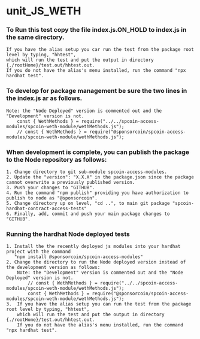 # unit_JS_WETH

### To Run this test copy the file index.js.ON_HOLD to index.js in the same directory.
    If you have the alias setup you car run the test from the package root level by typing, "hhtest",
    which will run the test and put the output in directory {./rootHome}/test.out/hhtest.out.
    If you do not have the alias's menu installed, run the command "npx hardhat test". 

### To develop for package management be sure the two lines in the index.js ar as follows.
    Note: the "Node Deployed" version is commented out and the "Development" version is not.
        const { WethMethods } = require("../../spcoin-access-modules/spcoin-weth-module/wethMethods.js");
        // const { WethMethods } = require("@sponsorcoin/spcoin-access-modules/spcoin-weth-module/wethMethods.js");
### When development is complete, you can publish the package to the Node repository as follows:
    1. Change directory to git sub-module spcoin-access-modules.
    2. Update the "version": "X.X.X" in the package.json since the package cannot overwrite a previously published version.
    3. Push your changes to "GITHUB".
    4. Run the command "npm publish" providing you have authorization to publish to node as "@sponsorcoin".
    5. Change directory up on level, "cd ..", to main git package "spcoin-hardhat-contract-access-tests"
    6. Finally, add, commit and push your main package changes to "GITHUB".

### Running the hardhat Node deployed tests
    1. Install the the recently deployed js modules into your hardhat project with the command 
       "npm install @sponsorcoin/spcoin-access-modules"
    2. Change the directory to run the Node deployed version instead of the development version as follows:
        Note: the "Development" version is commented out and the "Node Deployed" version is not.
            // const { WethMethods } = require("../../spcoin-access-modules/spcoin-weth-module/wethMethods.js");
            const { WethMethods } = require("@sponsorcoin/spcoin-access-modules/spcoin-weth-module/wethMethods.js");
    3.  If you have the alias setup you can run the test from the package root level by typing, "hhtest",
        which will run the test and put the output in directory {./rootHome}/test.out/hhtest.out.
        If you do not have the alias's menu installed, run the command "npx hardhat test". 
